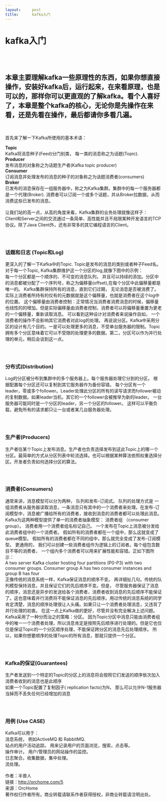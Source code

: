 ```yaml
---
layout:     post
title:      kafka入门
---
```

<div id="article_content" class="article_content clearfix csdn-tracking-statistics" data-pid="blog" data-mod="popu_307" data-dsm="post">
								            <link rel="stylesheet" href="https://csdnimg.cn/release/phoenix/template/css/ck_htmledit_views-f76675cdea.css">
						<div class="htmledit_views" id="content_views">
                
<div>
<h1>kafka入门<br></h1>
<h2><br></h2>
<h2>本章主要理解kafka一些原理性的东西，如果你想直接操作，安装好kafka后，运行起来，在来看原理，也是可以的，那样你可以更直观的了解kafka。看个人喜好了，本章是整个kafka的核心，无论你是先操作在来看，还是先看在操作，最后都请你多看几遍。<br></h2>
<div><br></div>
<p>首先来了解一下Kafka所使用的基本术语：</p>
<strong>Topic</strong><br>
Kafka将消息种子(Feed)分门别类， 每一类的消息称之为话题(Topic).<br><strong>Producer</strong><br>
发布消息的对象称之为话题生产者(Kafka topic producer)<br><strong>Consumer</strong><br>
订阅消息并处理发布的消息的种子的对象称之为话题消费者(consumers)<br><strong>Broker</strong><br>
已发布的消息保存在一组服务器中，称之为Kafka集群。集群中的每一个服务器都是一个代理(Broker). 消费者可以订阅一个或多个话题，并从Broker拉数据，从而消费这些已发布的消息。<br><br>
让我们站的高一点，从高的角度来看，Kafka集群的业务处理就像这样子：<br><div align="center"><img src="" alt=""><br></div>
Client和Server之间的交流通过一条简单、高性能并且不局限某种开发语言的TCP协议。除了Java Client外，还有非常多的其它编程语言的Client。<br><h3><br></h3>
<h3>话题和日志 (Topic和Log)</h3>
更深入的了解一下Kafka中的Topic. Topic是发布的消息的类别或者种子Feed名。对于每一个Topic, Kafka集群维护这一个分区的log,就像下图中的示例：<br><div align="center"><img src="" alt=""><br></div>
每一个分区都是一个顺序的、不可变的消息队列， 并且可以持续的添加。分区中的消息都被分配了一个序列号，称之为偏移量(offset),在每个分区中此偏移量都是唯一的。 Kafka集群保持所有的消息，直到它们过期， 无论消息是否被消费了。 实际上消费者所持有的仅有的元数据就是这个偏移量，也就是消费者在这个log中的位置。 这个偏移量由消费者控制：正常情况当消费者消费消息的时候，偏移量也线性的的增加。但是实际偏移量由消费者控制，消费者可以将偏移量重置为更老的一个偏移量，重新读取消息。 可以看到这种设计对消费者来说操作自如，
 一个消费者的操作不会影响其它消费者对此log的处理。 再说说分区。Kafka中采用分区的设计有几个目的。一是可以处理更多的消息，不受单台服务器的限制。Topic拥有多个分区意味着它可以不受限的处理更多的数据。第二，分区可以作为并行处理的单元，稍后会谈到这一点。<br><h3><br></h3>
<h3>分布式(Distribution)</h3>
Log的分区被分布到集群中的多个服务器上。每个服务器处理它分到的分区。 根据配置每个分区还可以复制到其它服务器作为备份容错。 每个分区有一个leader，零或多个follower。Leader处理此分区的所有的读写请求而follower被动的复制数据。如果leader当机，其它的一个follower会被推举为新的leader。 一台服务器可能同时是一个分区的leader，另一个分区的follower。 这样可以平衡负载，避免所有的请求都只让一台或者某几台服务器处理。<br><h3><br></h3>
<h3>生产者(Producers)</h3>
生产者往某个Topic上发布消息。生产者也负责选择发布到这此Topic上的哪一个分区。最简单的方式从分区列表中轮流选择。也可以根据某种算法依照权重选择分区。开发者负责如何选择分区的算法。<br><h3><br></h3>
<h3>消费者(Consumers)</h3>
通常来讲，消息模型可以分为两种， 队列和发布-订阅式。 队列的处理方式是 一组消费者从服务器读取消息，一条消息只有其中的一个消费者来处理。在发布-订阅模型中，消息被广播给所有的消费者，接收到消息的消费者都可以处理此消息。Kafka为这两种模型提供了单一的消费者抽象模型： 消费者组 （consumer group）。 消费者用一个消费者组名标记自己。 一个发布在Topic上消息被分发给此消费者组中的一个消费者。 假如所有的消费者都在一个组中，那么这就变成了queue模型。 假如所有的消费者都在不同的组中，那么就完全变成了发布-订阅模型。
 更通用的， 我们可以创建一些消费者组作为逻辑上的订阅者。每个组包含数目不等的消费者， 一个组内多个消费者可以用来扩展性能和容错。正如下图所示：<br><div align="center"><img src="" alt=""><br></div>
A two server Kafka cluster hosting four partitions (P0-P3) with two consumer groups. Consumer group A has two consumer instances and group B has four<br>
正像传统的消息系统一样，Kafka保证消息的顺序不变。 再详细扯几句。传统的队列模型保持消息，并且保证它们的先后顺序不变。但是， 尽管服务器保证了消息的顺序，消息还是异步的发送给各个消费者，消费者收到消息的先后顺序不能保证了。这也意味着并行消费将不能保证消息的先后顺序。用过传统的消息系统的同学肯定清楚，消息的顺序处理很让人头痛。如果只让一个消费者处理消息，又违背了并行处理的初衷。 在这一点上Kafka做的更好，尽管并没有完全解决上述问题。 Kafka采用了一种分而治之的策略：分区。 因为Topic分区中消息只能由消费者组中的唯一一个消费者处理，所以消息肯定是按照先后顺序进行处理的。但是它也仅仅是保证Topic的一个分区顺序处理，不能保证跨分区的消息先后处理顺序。
 所以，如果你想要顺序的处理Topic的所有消息，那就只提供一个分区。<br><h3><br></h3>
<h3>Kafka的保证(Guarantees)</h3>
生产者发送到一个特定的Topic的分区上的消息将会按照它们发送的顺序依次加入<br>
消费者收到的消息也是此顺序<br>
如果一个Topic配置了复制因子( replication facto)为N， 那么可以允许N-1服务器当掉而不丢失任何已经增加的消息<br><h3><br></h3>
<h3>用例 (Use CASE)</h3>
Kafka可以用于：<br>
消息系统， 例如ActiveMQ 和 RabbitMQ.<br>
站点的用户活动追踪。 用来记录用户的页面浏览，搜索，点击等。<br>
操作审计。 用户/管理员的网站操作的监控。<br>
日志聚合。收集数据，集中处理。<br>
流处理。<br><br>
作者：半兽人<br>
链接：<a href="http://orchome.com/5" rel="nofollow">http://orchome.com/5</a><br>
来源：OrcHome<br>
著作权归作者所有。商业转载请联系作者获得授权，非商业转载请注明出处。<br><div></div>
</div>
<br>            </div>
                </div>